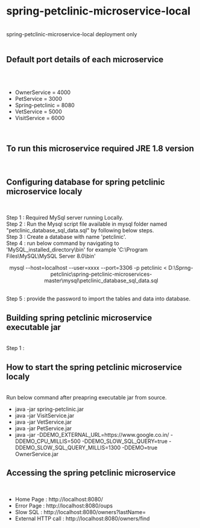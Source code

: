 # spring-petclinic-microservice-local
<br>
spring-petclinic-microservice-local deployment only
<br>
<br>
<h2>Default port details of each microservice</h2>
<br>
<br>
<ul>
  <li>OwnerService = 4000</li>
  <li>PetService = 3000</li>
  <li>Spring-petclinic = 8080</li>
  <li>VetService = 5000</li>
  <li>VisitService = 6000</li>
</ul>
<br>
<h2>To run this microservice required JRE 1.8 version</h2>
<br>

<h2>Configuring database for spring petclinic microservice localy</h2>
<br>

Step 1 : Required MySql server running Locally.
<br>
Step 2 : Run the Mysql script file available in mysql folder named "petclinic_database_sql_data.sql" by following below steps.
<br>
Step 3 : Create a database with name 'petclinic'. 
<br>
Step 4 : run below command by navigating to 'MySQL_installed_directory\bin' for example 'C:\Program Files\MySQL\MySQL Server 8.0\bin'
<br>
<p style="text-align:center" color: navy> mysql --host=localhost --user=xxxx --port=3306 -p petclinic < D:\Sprng-petclinic\spring-petclinic-microservices-master\mysql\petclinic_database_sql_data.sql </p>
<br>
Step 5 : provide the password to import the tables and data into database.
<br>

<h2>Building spring petclinic microservice executable jar</h2>
<br>
Step 1 : 

<h2>How to start the spring petclinic microservice localy</h2>
<br>
Run below command after preapring executable jar from source. 
<br>
<ul>
  <li>java -jar spring-petclinic.jar</li>
  <li>java -jar VisitService.jar</li>
  <li>java -jar VetService.jar</li>
  <li>java -jar PetService.jar</li>
  <li>java -jar -DDEMO_EXTERNAL_URL=https://www.google.co.in/ -DDEMO_CPU_MILLIS=500 -DDEMO_SLOW_SQL_QUERY=true -DDEMO_SLOW_SQL_QUERY_MILLIS=1300 -DDEMO=true OwnerService.jar</li>
</ul>

<h2>Accessing the spring petclinic microservice</h2>
<br>
<ul>
  <li>Home Page : http://localhost:8080/</li>
  <li>Error Page : http://localhost:8080/oups</li>
  <li>Slow SQL : http://localhost:8080/owners?lastName=</li>
  <li>External HTTP call : http://localhost:8080/owners/find</li>
</ul>






